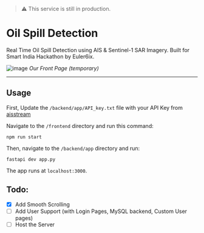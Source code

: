 > :warning: This service is still in production.

# Oil Spill Detection

Real Time Oil Spill Detection using AIS & Sentinel-1 SAR Imagery. Built for Smart India Hackathon by Euler6ix.<br> 

![image](https://github.com/user-attachments/assets/60c8cbab-0437-4784-a707-c681a549f053)
_Our Front Page (temporary)_
<hr>

## Usage
First, Update the `/backend/app/API_key.txt` file with your API Key from [aisstream](https://aisstream.io/)

Navigate to the `/frontend` directory and run this command:<br>
```
npm run start
```

Then, navigate to the `/backend/app` directory and run:<br>
```
fastapi dev app.py
```

The app runs at `localhost:3000`.

## Todo:
- [x] Add Smooth Scrolling
- [ ] Add User Support (with Login Pages, MySQL backend, Custom User pages)
- [ ] Host the Server
